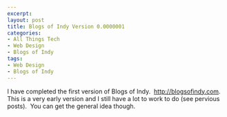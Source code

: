 ```yaml
---
excerpt:
layout: post
title: Blogs of Indy Version 0.0000001
categories:
- All Things Tech
- Web Design
- Blogs of Indy
tags:
- Web Design
- Blogs of Indy
---
```

<p style="text-align: left;">I have completed the first version of Blogs of Indy.&nbsp; <a href="http://blogsofindy.com" target="_blank">http://blogsofindy.com</a>.&nbsp; This is a very early version and I still have a lot to work to do (see pervious posts).&nbsp; You can get the general idea though.</p>
